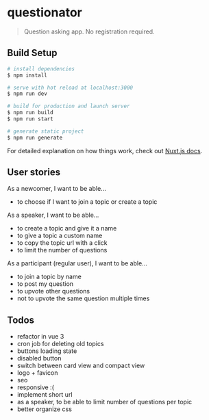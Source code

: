 # questionator

> Question asking app. No registration required.

## Build Setup

```bash
# install dependencies
$ npm install

# serve with hot reload at localhost:3000
$ npm run dev

# build for production and launch server
$ npm run build
$ npm run start

# generate static project
$ npm run generate
```

For detailed explanation on how things work, check out [Nuxt.js docs](https://nuxtjs.org).

## User stories

As a newcomer, I want to be able...
- to choose if I want to join a topic or create a topic

As a speaker, I want to be able...
- to create a topic and give it a name
- to give a topic a custom name 
- to copy the topic url with a click
- to limit the number of questions 

As a participant (regular user), I want to be able...
- to join a topic by name
- to post my question
- to upvote other questions
- not to upvote the same question multiple times

## Todos
- refactor in vue 3
- cron job for deleting old topics
- buttons loading state
- disabled button
- switch between card view and compact view
- logo + favicon
- seo
- responsive :(
- implement short url
- as a speaker, to be able to limit number of questions per topic
- better organize css

